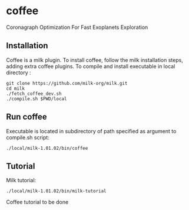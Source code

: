 # coffee
Coronagraph Optimization For Fast Exoplanets Exploration

## Installation

Coffee is a milk plugin. To install coffee, follow the milk installation steps, adding extra coffee plugins.
To compile and install executable in local directory :

    git clone https://github.com/milk-org/milk.git
    cd milk
    ./fetch_coffee_dev.sh
    ./compile.sh $PWD/local

## Run coffee

Executable is located in subdirectory of path specified as argument to compile.sh script:

    ./local/milk-1.01.02/bin/coffee

## Tutorial

Milk tutorial:

    ./local/milk-1.01.02/bin/milk-tutorial

Coffee tutorial to be done

